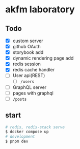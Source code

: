 # akfm laboratory

## Todo

- [x] custom server
- [x] github OAuth
- [x] storybook add
- [x] dynamic rendering page add
- [x] redis session
- [x] redis cache handler
- [ ] User api(REST)
  - [ ] `/users`
- [ ] GraphQL server
- [ ] pages with graphql
- [ ] `/posts`

## start

```sh
# redis, redis-stack serve
$ docker compose up
# development
$ pnpm dev
```

